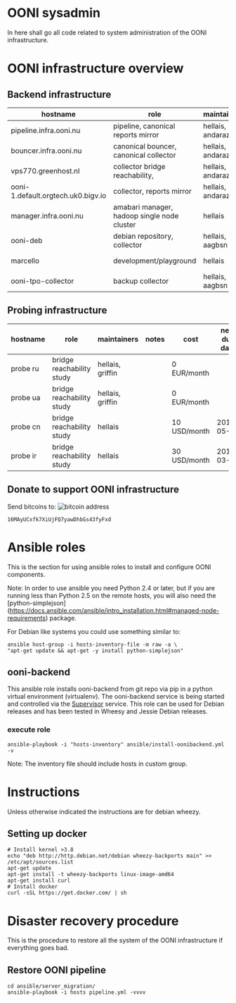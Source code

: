 # OONI sysadmin

In here shall go all code related to system administration of the OONI
infrastructure.


# OONI infrastructure overview


## Backend infrastructure

hostname | role | maintainers | notes | cost |
------------- | ------------- | ----------- |----------- |----------- |
pipeline.infra.ooni.nu | pipeline, canonical reports mirror | hellais, andaraz| | 50 USD/month |
bouncer.infra.ooni.nu         | canonical bouncer, canonical collector |hellais, andaraz| | 0 EUR/month | 
vps770.greenhost.nl  | collector bridge reachability,  |hellais, andaraz| | 0 EUR/month |
ooni-1.default.orgtech.uk0.bigv.io | collector, reports mirror |hellais, andaraz| | 0 EUR/month |
manager.infra.ooni.nu         | amabari manager, hadoop single node cluster |hellais | | 60 USD/month | 
ooni-deb         | debian repository, collector |hellais, aagbsn | | ?? | 
marcello         | development/playground |hellais | | 0 EUR/month | 
ooni-tpo-collector | backup collector |hellais, aagbsn | | 0 EUR/month |

## Probing infrastructure
hostname | role | maintainers | notes | cost | next due date
-------- | ---- | ---------- | ------ |----- |------------- |
probe ru | bridge reachability study | hellais, griffin | | 0 EUR/month | |
probe ua | bridge reachability study | hellais, griffin| | 0 EUR/month | |
probe cn | bridge reachability study | hellais | | 10 USD/month | 2015-05-10
probe ir | bridge reachability study | hellais | | 30 USD/month | 2015-03-21


## Donate to support OONI infrastructure

Send bitcoins to:
![bitcoin address](http://i.imgur.com/ILdOJ3V.png)
```
16MAyUCxfk7XiUjFQ7yawDhbGs43fyFxd
```

# Ansible roles

This is the section for using ansible roles to install and configure OONI
components.

Note: In order to use ansible you need Python 2.4 or later, but if you are
running less than Python 2.5 on the remote hosts, you will also need the
[python-simplejson]
(https://docs.ansible.com/ansible/intro_installation.html#managed-node-requirements)
package.

For Debian like systems you could use something similar to:
```
ansible host-group -i hosts-inventory-file -m raw -a \
"apt-get update && apt-get -y install python-simplejson"
```

## ooni-backend

This ansible role installs ooni-backend from git repo via pip in a python
virtual environment (virtualenv). The ooni-backend service is being started and
controlled via the [Supervisor](http://supervisord.org) service. This role
can be used for Debian releases and has been tested in Wheesy and Jessie Debian
releases.

### execute role

```
ansible-playbook -i "hosts-inventory" ansible/install-oonibackend.yml -v
```
Note: The inventory file should include hosts in custom group.

# Instructions

Unless otherwise indicated the instructions are for debian wheezy.

## Setting up docker

```
# Install kernel >3.8
echo "deb http://http.debian.net/debian wheezy-backports main" >> /etc/apt/sources.list
apt-get update
apt-get install -t wheezy-backports linux-image-amd64
apt-get install curl
# Install docker
curl -sSL https://get.docker.com/ | sh
```

# Disaster recovery procedure

This is the procedure to restore all the system of the OONI infrastructure if
everything goes bad.

## Restore OONI pipeline

```
cd ansible/server_migration/
ansible-playbook -i hosts pipeline.yml -vvvv
```
